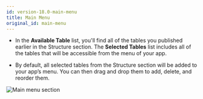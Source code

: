 ```yaml
---
id: version-18.0-main-menu
title: Main Menu
original_id: main-menu
---
```


* In the **Available Table** list, you'll find all of the tables you published earlier in the Structure section. The **Selected Tables** list includes all of the tables that will be accessible from the menu of your app.

* By default, all selected tables from the Structure section will be added to your app’s menu. You can then drag and drop them to add, delete, and reorder them.

![Main menu section](assets/en/project-editor/Main-menu-section-4D-for-iOS.png)
